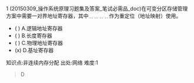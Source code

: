 1
(20150309_操作系统原理习题集及答案_笔试必需品_doc)在可变分区存储管理方案中需要一对界地址寄存器，其中﹎﹎﹎﹎作为重定位（地址映射）使用。
- ( ) A.逻辑地址寄存器
- ( ) B.长度寄存器
- ( ) C.物理地址寄存器
- (x) D.基址寄存器

知识点:非连续内存分配
出处:网络
难度:1
> D

